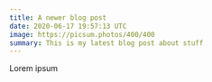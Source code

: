 ```yaml
---
title: A newer blog post
date: 2020-06-17 19:57:13 UTC
image: https://picsum.photos/400/400
summary: This is my latest blog post about stuff
---
```


Lorem ipsum
